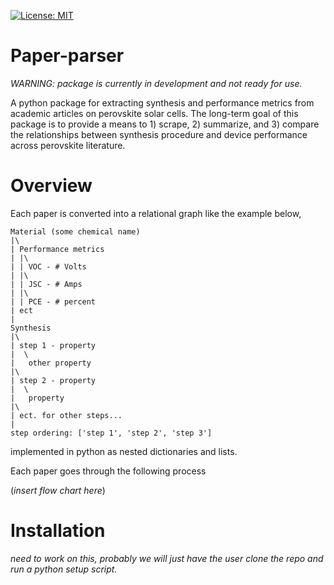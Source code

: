<!-- .. image:: https://img.shields.io/badge/license-MIT-green.svg
   :target: https://github.com/paper-parser/paper-parser/blob/master/LICENSE
   :alt: MIT License badge
 -->
[![License: MIT](https://img.shields.io/badge/license-MIT-green.svg)](https://opensource.org/licenses/MIT)



# Paper-parser

_WARNING: package is currently in development and not ready for use._

A python package for extracting synthesis and performance metrics from academic articles on perovskite solar cells. The long-term goal of this package is to provide a means to 1) scrape, 2) summarize, and 3) compare the relationships between synthesis procedure and device performance across perovskite literature.

# Overview

Each paper is converted into a relational graph like the example below,

    Material (some chemical name)
    |\
    | Performance metrics
    | |\
    | | VOC - # Volts
    | |\
    | | JSC - # Amps
    | |\
    | | PCE - # percent
    | ect
    |
    Synthesis
    |\
    | step 1 - property
    |  \
    |   other property
    |\
    | step 2 - property
    |  \
    |   property
    |\
    | ect. for other steps...
    |
    step ordering: ['step 1', 'step 2', 'step 3']

implemented in python as nested dictionaries and lists. 

Each paper goes through the following process 

(_insert flow chart here_)

# Installation

_need to work on this, probably we will just have the user clone the repo and run a python setup script._